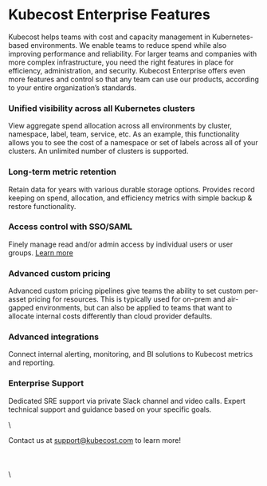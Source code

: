 # Kubecost Enterprise Features

Kubecost helps teams with cost and capacity management in Kubernetes-based environments. We enable teams to reduce spend while also improving performance and reliability. For larger teams and companies with more complex infrastructure, you need the right features in place for efficiency, administration, and security. Kubecost Enterprise offers even more features and control so that any team can use our products, according to your entire organization’s standards.

### Unified visibility across all Kubernetes clusters

View aggregate spend allocation across all environments by cluster, namespace, label, team, service, etc. As an example, this functionality allows you to see the cost of a namespace or set of labels across all of your clusters. An unlimited number of clusters is supported.

### Long-term metric retention

Retain data for years with various durable storage options. Provides record keeping on spend, allocation, and efficiency metrics with simple backup & restore functionality.

### Access control with SSO/SAML

Finely manage read and/or admin access by individual users or user groups. [Learn more](https://github.com/kubecost/docs/blob/main/user-management.md)

### Advanced custom pricing

Advanced custom pricing pipelines give teams the ability to set custom per-asset pricing for resources. This is typically used for on-prem and air-gapped environments, but can also be applied to teams that want to allocate internal costs differently than cloud provider defaults.

### Advanced integrations

Connect internal alerting, monitoring, and BI solutions to Kubecost metrics and reporting.

### Enterprise Support

Dedicated SRE support via private Slack channel and video calls. Expert technical support and guidance based on your specific goals.

\


Contact us at [support@kubecost.com](support@kubecost.com) to learn more!\
\
\
\
\



